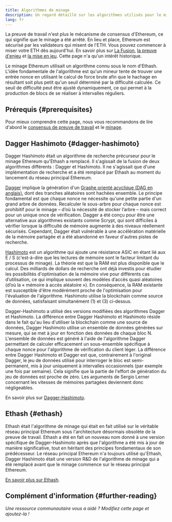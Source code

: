 ```yaml
---
title: Algorithmes de minage
description: Un regard détaillé sur les algorithmes utilisés pour le minage Ethereum.
lang: fr
---
```


<Alert variant="update">
<AlertEmoji text=":wave:"/>
<AlertContent>
<AlertDescription>
La preuve de travail n'est plus le mécanisme de consensus d'Ethereum, ce qui signifie que le minage a été arrêté. En lieu et place, Ethereum est sécurisé par les validateurs qui misent de l'ETH. Vous pouvez commencer à miser votre ETH dès aujourd'hui. En savoir plus sur <a href='/roadmap/merge/'>La Fusion</a>, <a href='/developers/docs/consensus-mechanisms/pos/'>la preuve d'enjeu</a> et <a href='/staking/'>la mise en jeu</a>. Cette page n'a qu'un intérêt historique.
</AlertDescription>
</AlertContent>
</Alert>

Le minage Ethereum utilisait un algorithme connu sous le nom d'Ethash. L'idée fondamentale de l'algorithme est qu'un mineur tente de trouver une entrée nonce en utilisant le calcul de force brute afin que le hachage en résultant soit plus petit qu'un seuil déterminé par la difficulté calculée. Ce seuil de difficulté peut être ajusté dynamiquement, ce qui permet à la production de blocs de se réaliser à intervalles réguliers.

## Prérequis {#prerequisites}

Pour mieux comprendre cette page, nous vous recommandons de lire d'abord le [consensus de preuve de travail](/developers/docs/consensus-mechanisms/pow) et le [minage](/developers/docs/consensus-mechanisms/pow/mining).

## Dagger Hashimoto {#dagger-hashimoto}

Dagger Hashimoto était un algorithme de recherche précurseur pour le minage Ethereum qu'Ethash a remplacé. Il s'agissait de la fusion de deux algorithmes différents : Dagger et Hashimoto. Il ne s'agissait que d'une implémentation de recherche et a été remplacé par Ethash au moment du lancement du réseau principal Ethereum.

[Dagger](http://www.hashcash.org/papers/dagger.html) implique la génération d'un [Graphe orienté acyclique (DAG en anglais)](https://en.wikipedia.org/wiki/Directed_acyclic_graph), dont des tranches aléatoires sont hachées ensemble. Le principe fondamental est que chaque nonce ne nécessite qu'une petite partie d'un grand arbre de données. Recalculer le sous-arbre pour chaque nonce est prohibitif pour le minage – d’où la nécessité de stocker l’arbre – mais correct pour un unique once de vérification. Dagger a été conçu pour être une alternative aux algorithmes existants comme Scrypt, qui sont difficiles à vérifier lorsque la difficulté de mémoire augmente à des niveaux réellement sécurisés. Cependant, Dagger était vulnérable à une accélération matérielle de la mémoire partagée et a été abandonné en faveur d'autres pistes de recherche.

[Hashimoto](http://diyhpl.us/%7Ebryan/papers2/bitcoin/meh/hashimoto.pdf) est un algorithme qui ajoute une résistance ASIC en étant lié aux E / S (c'est-à-dire que les lectures de mémoire sont le facteur limitant du processus de minage). La théorie est que la RAM est plus disponible que le calcul. Des milliards de dollars de recherche ont déjà investis pour étudier les possibilités d'optimisation de la mémoire vive pour différents cas d’utilisation, ce qui implique souvent des modèles d’accès quasi aléatoires (d’où la « mémoire à accès aléatoire »). En conséquence, la RAM existante est susceptible d'être modérément proche de l'optimisation pour l'évaluation de l'algorithme. Hashimoto utilise la blockchain comme source de données, satisfaisant simultanément (1) et (3) ci-dessus.

Dagger-Hashimoto a utilisé des versions modifiées des algorithmes Dagger et Hashimoto. La différence entre Dagger Hashimoto et Hashimoto réside dans le fait qu'au lieu d'utiliser la blockchain comme une source de données, Dagger Hashimoto utilise un ensemble de données générées sur mesure, qui se met à jour en fonction des données de chaque bloc N. L'ensemble de données est généré à l'aide de l'algorithme Dagger permettant de calculer efficacement un sous-ensemble spécifique à chaque nonce pour l'algorithme de vérification du client léger. La différence entre Dagger Hashimoto et Dagger est que, contrairement à l'original Dagger, le jeu de données utilisé pour interroger le bloc est semi-permanent, mis à jour uniquement à intervalles occasionnels (par exemple une fois par semaine). Cela signifie que la partie de l'effort de génération du jeu de données est proche de zéro. Les arguments de Sergio Lerner concernant les vitesses de mémoires partagées deviennent donc négligeables.

En savoir plus sur [Dagger-Hashimoto](/developers/docs/consensus-mechanisms/pow/mining/mining-algorithms/dagger-hashimoto).

## Ethash {#ethash}

Ethash était l'algorithme de minage qui était en fait utilisé sur le véritable réseau principal Ethereum sous l'architecture désormais obsolète de la preuve de travail. Ethash a été en fait un nouveau nom donné à une version spécifique de Dagger-Hashimoto après que l'algorithme a été mis à jour de manière significative, tout en héritant des principes fondamentaux de son prédécesseur. Le réseau principal Ethereum n'a toujours utilisé qu'Ethash, Dagger Hashimoto était une version R&D de l'algorithme de minage qui a été remplacé avant que le minage commence sur le réseau principal Ethereum.

[En savoir plus sur Ethash](/developers/docs/consensus-mechanisms/pow/mining/mining-algorithms/ethash).

## Complément d'information {#further-reading}

_Une ressource communautaire vous a aidé ? Modifiez cette page et ajoutez-la !_
